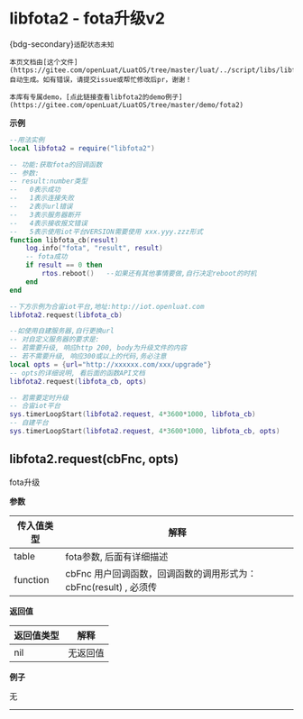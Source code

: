 # libfota2 - fota升级v2

{bdg-secondary}`适配状态未知`

```{note}
本页文档由[这个文件](https://gitee.com/openLuat/LuatOS/tree/master/luat/../script/libs/libfota2.lua)自动生成。如有错误，请提交issue或帮忙修改后pr，谢谢！
```

```{tip}
本库有专属demo，[点此链接查看libfota2的demo例子](https://gitee.com/openLuat/LuatOS/tree/master/demo/fota2)
```

**示例**

```lua
--用法实例
local libfota2 = require("libfota2")

-- 功能:获取fota的回调函数
-- 参数:
-- result:number类型
--   0表示成功
--   1表示连接失败
--   2表示url错误
--   3表示服务器断开
--   4表示接收报文错误
--   5表示使用iot平台VERSION需要使用 xxx.yyy.zzz形式
function libfota_cb(result)
    log.info("fota", "result", result)
    -- fota成功
    if result == 0 then
        rtos.reboot()   --如果还有其他事情要做,自行决定reboot的时机
    end
end

--下方示例为合宙iot平台,地址:http://iot.openluat.com 
libfota2.request(libfota_cb)

--如使用自建服务器,自行更换url
-- 对自定义服务器的要求是:
-- 若需要升级, 响应http 200, body为升级文件的内容
-- 若不需要升级, 响应300或以上的代码,务必注意
local opts = {url="http://xxxxxx.com/xxx/upgrade"}
-- opts的详细说明, 看后面的函数API文档
libfota2.request(libfota_cb, opts)

-- 若需要定时升级
-- 合宙iot平台
sys.timerLoopStart(libfota2.request, 4*3600*1000, libfota_cb)
-- 自建平台
sys.timerLoopStart(libfota2.request, 4*3600*1000, libfota_cb, opts)

```

## libfota2.request(cbFnc, opts)



fota升级

**参数**

|传入值类型|解释|
|-|-|
|table|fota参数, 后面有详细描述|
|function|cbFnc 用户回调函数，回调函数的调用形式为：cbFnc(result) , 必须传|

**返回值**

|返回值类型|解释|
|-|-|
|nil|无返回值|

**例子**

无

---

